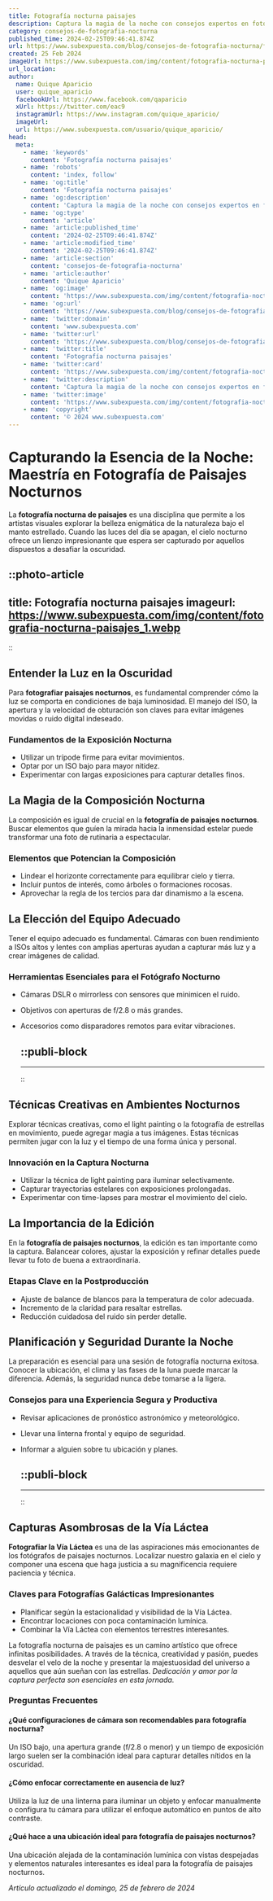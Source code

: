 ```yaml
---
title: Fotografía nocturna paisajes
description: Captura la magia de la noche con consejos expertos en fotografía nocturna de paisajes. Técnicas y trucos para fotos impresionantes bajo las estrellas.
category: consejos-de-fotografia-nocturna
published_time: 2024-02-25T09:46:41.874Z
url: https://www.subexpuesta.com/blog/consejos-de-fotografia-nocturna/fotografia-nocturna-paisajes
created: 25 Feb 2024
imageUrl: https://www.subexpuesta.com/img/content/fotografia-nocturna-paisajes_1.webp
url_location:
author:
  name: Quique Aparicio
  user: quique_aparicio
  facebookUrl: https://www.facebook.com/qaparicio
  xUrl: https://twitter.com/eac9
  instagramUrl: https://www.instagram.com/quique_aparicio/
  imageUrl: 
  url: https://www.subexpuesta.com/usuario/quique_aparicio/
head:
  meta:
    - name: 'keywords'
      content: 'Fotografía nocturna paisajes'
    - name: 'robots'
      content: 'index, follow'
    - name: 'og:title'
      content: 'Fotografía nocturna paisajes'
    - name: 'og:description'
      content: 'Captura la magia de la noche con consejos expertos en fotografía nocturna de paisajes. Técnicas y trucos para fotos impresionantes bajo las estrellas.'
    - name: 'og:type'
      content: 'article'
    - name: 'article:published_time'
      content: '2024-02-25T09:46:41.874Z'
    - name: 'article:modified_time'
      content: '2024-02-25T09:46:41.874Z'
    - name: 'article:section'
      content: 'consejos-de-fotografia-nocturna'
    - name: 'article:author'
      content: 'Quique Aparicio'
    - name: 'og:image'
      content: 'https://www.subexpuesta.com/img/content/fotografia-nocturna-paisajes_1.webp'
    - name: 'og:url'
      content: 'https://www.subexpuesta.com/blog/consejos-de-fotografia-nocturna/fotografia-nocturna-paisajes'
    - name: 'twitter:domain'
      content: 'www.subexpuesta.com'
    - name: 'twitter:url'
      content: 'https://www.subexpuesta.com/blog/consejos-de-fotografia-nocturna/fotografia-nocturna-paisajes'
    - name: 'twitter:title'
      content: 'Fotografía nocturna paisajes'
    - name: 'twitter:card'
      content: 'https://www.subexpuesta.com/img/content/fotografia-nocturna-paisajes_1.webp'
    - name: 'twitter:description'
      content: 'Captura la magia de la noche con consejos expertos en fotografía nocturna de paisajes. Técnicas y trucos para fotos impresionantes bajo las estrellas.'
    - name: 'twitter:image'
      content: 'https://www.subexpuesta.com/img/content/fotografia-nocturna-paisajes_1.webp'
    - name: 'copyright'
      content: '© 2024 www.subexpuesta.com'
---
```

# Capturando la Esencia de la Noche: Maestría en Fotografía de Paisajes Nocturnos

La **fotografía nocturna de paisajes** es una disciplina que permite a los artistas visuales explorar la belleza enigmática de la naturaleza bajo el manto estrellado. Cuando las luces del día se apagan, el cielo nocturno ofrece un lienzo impresionante que espera ser capturado por aquellos dispuestos a desafiar la oscuridad.


::photo-article
---
title: Fotografía nocturna paisajes
imageurl: https://www.subexpuesta.com/img/content/fotografia-nocturna-paisajes_1.webp
---
::


## Entender la Luz en la Oscuridad

Para **fotografiar paisajes nocturnos**, es fundamental comprender cómo la luz se comporta en condiciones de baja luminosidad. El manejo del ISO, la apertura y la velocidad de obturación son claves para evitar imágenes movidas o ruido digital indeseado.

### Fundamentos de la Exposición Nocturna
- Utilizar un trípode firme para evitar movimientos.
- Optar por un ISO bajo para mayor nitidez.
- Experimentar con largas exposiciones para capturar detalles finos.

## La Magia de la Composición Nocturna

La composición es igual de crucial en la **fotografía de paisajes nocturnos**. Buscar elementos que guíen la mirada hacia la inmensidad estelar puede transformar una foto de rutinaria a espectacular.

### Elementos que Potencian la Composición
- Lindear el horizonte correctamente para equilibrar cielo y tierra.
- Incluir puntos de interés, como árboles o formaciones rocosas.
- Aprovechar la regla de los tercios para dar dinamismo a la escena.

## La Elección del Equipo Adecuado

Tener el equipo adecuado es fundamental. Cámaras con buen rendimiento a ISOs altos y lentes con amplias aperturas ayudan a capturar más luz y a crear imágenes de calidad.

### Herramientas Esenciales para el Fotógrafo Nocturno
- Cámaras DSLR o mirrorless con sensores que minimicen el ruido.
- Objetivos con aperturas de f/2.8 o más grandes.
- Accesorios como disparadores remotos para evitar vibraciones.


  ::publi-block
  ---
  ---
  ::
  
  
## Técnicas Creativas en Ambientes Nocturnos

Explorar técnicas creativas, como el light painting o la fotografía de estrellas en movimiento, puede agregar magia a tus imágenes. Estas técnicas permiten jugar con la luz y el tiempo de una forma única y personal.

### Innovación en la Captura Nocturna
- Utilizar la técnica de light painting para iluminar selectivamente.
- Capturar trayectorias estelares con exposiciones prolongadas.
- Experimentar con time-lapses para mostrar el movimiento del cielo.

## La Importancia de la Edición

En la **fotografía de paisajes nocturnos**, la edición es tan importante como la captura. Balancear colores, ajustar la exposición y refinar detalles puede llevar tu foto de buena a extraordinaria.

### Etapas Clave en la Postproducción
- Ajuste de balance de blancos para la temperatura de color adecuada.
- Incremento de la claridad para resaltar estrellas.
- Reducción cuidadosa del ruido sin perder detalle.

## Planificación y Seguridad Durante la Noche

La preparación es esencial para una sesión de fotografía nocturna exitosa. Conocer la ubicación, el clima y las fases de la luna puede marcar la diferencia. Además, la seguridad nunca debe tomarse a la ligera.

### Consejos para una Experiencia Segura y Productiva
- Revisar aplicaciones de pronóstico astronómico y meteorológico.
- Llevar una linterna frontal y equipo de seguridad.
- Informar a alguien sobre tu ubicación y planes.


  ::publi-block
  ---
  ---
  ::
  
  
## Capturas Asombrosas de la Vía Láctea

**Fotografiar la Vía Láctea** es una de las aspiraciones más emocionantes de los fotógrafos de paisajes nocturnos. Localizar nuestro galaxia en el cielo y componer una escena que haga justicia a su magnificencia requiere paciencia y técnica.

### Claves para Fotografías Galácticas Impresionantes
- Planificar según la estacionalidad y visibilidad de la Vía Láctea.
- Encontrar locaciones con poca contaminación lumínica.
- Combinar la Vía Láctea con elementos terrestres interesantes.

La fotografía nocturna de paisajes es un camino artístico que ofrece infinitas posibilidades. A través de la técnica, creatividad y pasión, puedes desvelar el velo de la noche y presentar la majestuosidad del universo a aquellos que aún sueñan con las estrellas. *Dedicación y amor por la captura perfecta son esenciales en esta jornada.*

### Preguntas Frecuentes
#### ¿Qué configuraciones de cámara son recomendables para fotografía nocturna?
Un ISO bajo, una apertura grande (f/2.8 o menor) y un tiempo de exposición largo suelen ser la combinación ideal para capturar detalles nítidos en la oscuridad.

#### ¿Cómo enfocar correctamente en ausencia de luz?
Utiliza la luz de una linterna para iluminar un objeto y enfocar manualmente o configura tu cámara para utilizar el enfoque automático en puntos de alto contraste.

#### ¿Qué hace a una ubicación ideal para fotografía de paisajes nocturnos?
Una ubicación alejada de la contaminación lumínica con vistas despejadas y elementos naturales interesantes es ideal para la fotografía de paisajes nocturnos.

_Artículo actualizado el domingo, 25 de febrero de 2024_